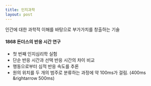 ```yaml
---
title: 인지과학
layout: post
---
```


인간에 대한 과학적 이해를 바탕으로 부가가치를 창출하는 기술

#### 1868 돈더스의 반응 시간 연구
 - 첫 번째 인지심리학 실험
 - 단순 반응 시간과 선택 반응 시간의 차이 비교
 - 행동으로부터 심적 반응 속도를 추론
 - 원의 위치를 두 개의 범주로 분류하는 과정에 약 100ms가 걸림. (400ms &rightarrow 500ms)
